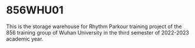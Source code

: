 # 856WHU01
This is the storage warehouse for Rhythm Parkour training project of the 856 training group of Wuhan University in the third semester of 2022-2023 academic year.
